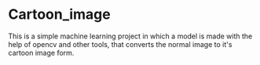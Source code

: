 # Cartoon_image
This is a simple machine learning project in which a model is made with the help of opencv and other tools,
that converts the normal image to it's cartoon image form.
